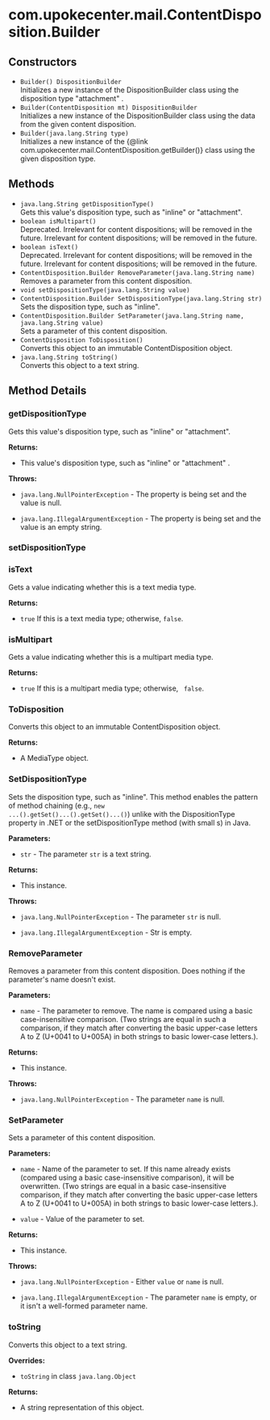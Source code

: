 # com.upokecenter.mail.ContentDisposition.Builder

## Constructors

* `Builder() DispositionBuilder`<br>
 Initializes a new instance of the DispositionBuilder class using the
  disposition type "attachment" .
* `Builder​(ContentDisposition mt) DispositionBuilder`<br>
 Initializes a new instance of the DispositionBuilder class using the data from
 the given content disposition.
* `Builder​(java.lang.String type)`<br>
 Initializes a new instance of the {@link
 com.upokecenter.mail.ContentDisposition.getBuilder()} class using the
 given disposition type.

## Methods

* `java.lang.String getDispositionType()`<br>
 Gets this value's disposition type, such as "inline" or "attachment".
* `boolean isMultipart()`<br>
 Deprecated.
Irrelevant for content dispositions; will be removed in the future.
 Irrelevant for content dispositions; will be removed in the future.
* `boolean isText()`<br>
 Deprecated.
Irrelevant for content dispositions; will be removed in the future.
 Irrelevant for content dispositions; will be removed in the future.
* `ContentDisposition.Builder RemoveParameter​(java.lang.String name)`<br>
 Removes a parameter from this content disposition.
* `void setDispositionType​(java.lang.String value)`<br>
* `ContentDisposition.Builder SetDispositionType​(java.lang.String str)`<br>
 Sets the disposition type, such as "inline".
* `ContentDisposition.Builder SetParameter​(java.lang.String name,
java.lang.String value)`<br>
 Sets a parameter of this content disposition.
* `ContentDisposition ToDisposition()`<br>
 Converts this object to an immutable ContentDisposition object.
* `java.lang.String toString()`<br>
 Converts this object to a text string.

## Method Details

### <a id='getDispositionType()'>getDispositionType</a>

Gets this value's disposition type, such as "inline" or "attachment".

**Returns:**

* This value's disposition type, such as "inline" or "attachment" .

**Throws:**

* <code>java.lang.NullPointerException</code> - The property is being set and the value is
 null.

* <code>java.lang.IllegalArgumentException</code> - The property is being set and the value is an
 empty string.

### <a id='setDispositionType(java.lang.String)'>setDispositionType</a>

### <a id='isText()'>isText</a>

Gets a value indicating whether this is a text media type.

**Returns:**

* <code>true</code> If this is a text media type; otherwise, <code>false</code>.

### <a id='isMultipart()'>isMultipart</a>

Gets a value indicating whether this is a multipart media type.

**Returns:**

* <code>true</code> If this is a multipart media type; otherwise, <code>
 false</code>.

### <a id='ToDisposition()'>ToDisposition</a>

Converts this object to an immutable ContentDisposition object.

**Returns:**

* A MediaType object.

### <a id='SetDispositionType(java.lang.String)'>SetDispositionType</a>

Sets the disposition type, such as "inline". This method enables the pattern
 of method chaining (e.g., <code>new ...().getSet()...().getSet()...()</code>)
 unlike with the DispositionType property in .NET or the
 setDispositionType method (with small s) in Java.

**Parameters:**

* <code>str</code> - The parameter <code>str</code> is a text string.

**Returns:**

* This instance.

**Throws:**

* <code>java.lang.NullPointerException</code> - The parameter <code>str</code> is null.

* <code>java.lang.IllegalArgumentException</code> - Str is empty.

### <a id='RemoveParameter(java.lang.String)'>RemoveParameter</a>

Removes a parameter from this content disposition. Does nothing if the
 parameter's name doesn't exist.

**Parameters:**

* <code>name</code> - The parameter to remove. The name is compared using a basic
 case-insensitive comparison. (Two strings are equal in such a
 comparison, if they match after converting the basic upper-case
 letters A to Z (U+0041 to U+005A) in both strings to basic
 lower-case letters.).

**Returns:**

* This instance.

**Throws:**

* <code>java.lang.NullPointerException</code> - The parameter <code>name</code> is null.

### <a id='SetParameter(java.lang.String,java.lang.String)'>SetParameter</a>

Sets a parameter of this content disposition.

**Parameters:**

* <code>name</code> - Name of the parameter to set. If this name already exists
 (compared using a basic case-insensitive comparison), it will be
 overwritten. (Two strings are equal in a basic case-insensitive
 comparison, if they match after converting the basic upper-case
 letters A to Z (U+0041 to U+005A) in both strings to basic
 lower-case letters.).

* <code>value</code> - Value of the parameter to set.

**Returns:**

* This instance.

**Throws:**

* <code>java.lang.NullPointerException</code> - Either <code>value</code> or <code>name</code> is null.

* <code>java.lang.IllegalArgumentException</code> - The parameter <code>name</code> is empty, or it isn't a
 well-formed parameter name.

### <a id='toString()'>toString</a>

Converts this object to a text string.

**Overrides:**

* <code>toString</code> in class <code>java.lang.Object</code>

**Returns:**

* A string representation of this object.

